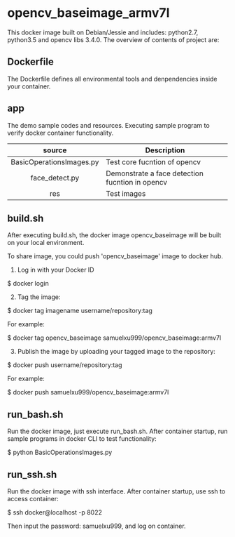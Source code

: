 # opencv_baseimage_armv7l
This docker image built on Debian/Jessie and includes: python2.7, python3.5 and opencv libs 3.4.0.
The overview of contents of project are:

## Dockerfile
The Dockerfile defines all environmental tools and denpendencies inside your container.

## app
The demo sample codes and resources. Executing sample program to verify docker container functionality.

|   source   | Description |
|:----------:|-------------|
| BasicOperationsImages.py | Test core fucntion of opencv |
| face_detect.py | Demonstrate a face detection fucntion in opencv |
| res | Test images |


## build.sh
After executing build.sh, the docker image opencv_baseimage will be built on your local environment.

To share image, you could push 'opencv_baseimage' image to docker hub.

1) Log in with your Docker ID

$ docker login

2) Tag the image: 

$ docker tag imagename username/repository:tag

For example:

$ docker tag opencv_baseimage samuelxu999/opencv_baseimage:armv7l

3) Publish the image by uploading your tagged image to the repository:

$ docker push username/repository:tag

For example:

$ docker push samuelxu999/opencv_baseimage:armv7l

## run_bash.sh

Run the docker image, just execute run_bash.sh. After container startup, run sample programs in docker CLI to test functionality:

$ python BasicOperationsImages.py

## run_ssh.sh

Run the docker image with ssh interface. After container startup, use ssh to access container:

$ ssh docker@localhost -p 8022

Then input the password: samuelxu999, and log on container.
